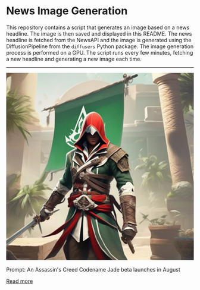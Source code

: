 # News Image Generation
This repository contains a script that generates an image based on a news headline. The image is then saved and displayed in this README.
The news headline is fetched from the NewsAPI and the image is generated using the DiffusionPipeline from the `diffusers` Python package. The image generation process is performed on a GPU.
The script runs every few minutes, fetching a new headline and generating a new image each time.

---

![Generated Image](image.png)

Prompt: An Assassin's Creed Codename Jade beta launches in August

[Read more](https://www.videogameschronicle.com/news/an-assassins-creed-codename-jade-beta-launches-in-august/)